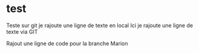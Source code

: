 # test
Teste sur git
je rajoute une ligne de texte en local 
Ici je rajoute une ligne de texte via GIT

Rajout une ligne de code pour la branche Marion 
